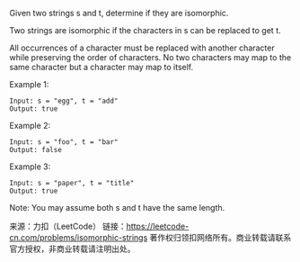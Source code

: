Given two strings s and t, determine if they are isomorphic.

Two strings are isomorphic if the characters in s can be replaced to get t.

All occurrences of a character must be replaced with another character while preserving the order of characters. No two characters may map to the same character but a character may map to itself.

Example 1:

    Input: s = "egg", t = "add"
    Output: true
Example 2:

    Input: s = "foo", t = "bar"
    Output: false
Example 3:

    Input: s = "paper", t = "title"
    Output: true
Note:
You may assume both s and t have the same length.

来源：力扣（LeetCode）
链接：https://leetcode-cn.com/problems/isomorphic-strings
著作权归领扣网络所有。商业转载请联系官方授权，非商业转载请注明出处。
